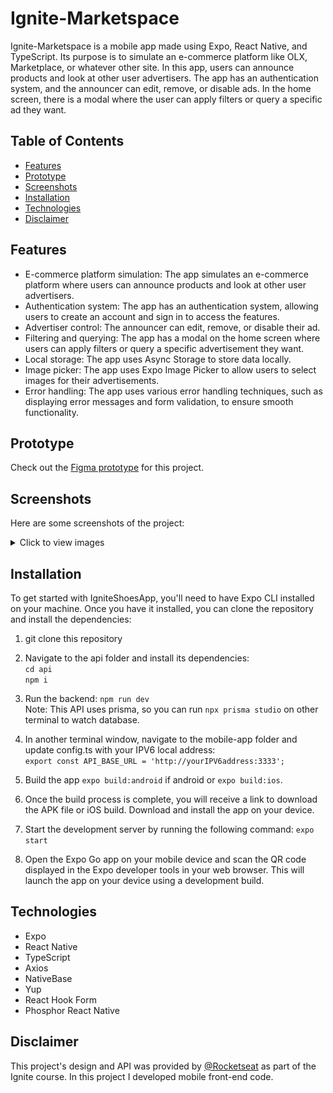 # Ignite-Marketspace

Ignite-Marketspace is a mobile app made using Expo, React Native, and TypeScript. Its purpose is to simulate an e-commerce platform like OLX, Marketplace, or whatever other site. In this app, users can announce products and look at other user advertisers. The app has an authentication system, and the announcer can edit, remove, or disable ads. In the home screen, there is a modal where the user can apply filters or query a specific ad they want.

## Table of Contents

- [Features](#features)
- [Prototype](#prototype)
- [Screenshots](#screenshots)
- [Installation](#installation)
- [Technologies](#technologies)
- [Disclaimer](#disclaimer)

## Features

- E-commerce platform simulation: The app simulates an e-commerce platform where users can announce products and look at other user advertisers.
- Authentication system: The app has an authentication system, allowing users to create an account and sign in to access the features.
- Advertiser control: The announcer can edit, remove, or disable their ad.
- Filtering and querying: The app has a modal on the home screen where users can apply filters or query a specific advertisement they want.
- Local storage: The app uses Async Storage to store data locally.
- Image picker: The app uses Expo Image Picker to allow users to select images for their advertisements.
- Error handling: The app uses various error handling techniques, such as displaying error messages and form validation, to ensure smooth functionality.

## Prototype

Check out the [Figma prototype](https://www.figma.com/file/37dtaJyMXgMRi57cQDVidU/Marketspace-(Copy)?node-id=0-1&t=sMXVd198pE2Jwuvv-0) for this project.

## Screenshots

Here are some screenshots of the project:

<details>
    <summary>Click to view images</summary>
    <h2>Home</h2>
    <img src="./.github/home.jpg" height=600 alt="Home">
    <h2 style="margin-top: 50px">Login</h2>
    <img src="./.github/login.jpg" height=600 alt="Login">
    <h2 style="margin-top: 50px">User Adds Screen</h2>
    <img src="./.github/myAdds.jpg" height=600 alt="User Adds Screen">
    <h2 style="margin-top: 50px">Advertise Details</h2>
    <img src="./.github/addDetails.jpg" height=600 alt="Advertise Details">
    <h2 style="margin-top: 50px">Create Ad Form</h2>
    <img src="./.github/createAdd.jpg" height=600 alt="Create Ad Form">
    
</details>

## Installation

To get started with IgniteShoesApp, you'll need to have Expo CLI installed on your machine. Once you have it installed, 
you can clone the repository and install the dependencies:

1. git clone this repository
2. Navigate to the api folder and install its dependencies: <br>
    `cd api` <br>
    `npm i`

3. Run the backend: `npm run dev` <br>
    Note: This API uses prisma, so you can run `npx prisma studio` on other terminal to watch database.

4. In another terminal window, navigate to the mobile-app folder and update config.ts with your IPV6 local address: <br>
    `export const API_BASE_URL = 'http://yourIPV6address:3333';`


5. Build the app `expo build:android` if android or `expo build:ios`. 
6. Once the build process is complete, you will receive a link to download the APK file or iOS build. Download and install the app on your device.
7. Start the development server by running the following command: `expo start`
8. Open the Expo Go app on your mobile device and scan the QR code displayed in the Expo developer tools in your web browser. This will launch the app on your device using a development build.


## Technologies

- Expo
- React Native
- TypeScript
- Axios
- NativeBase
- Yup
- React Hook Form
- Phosphor React Native

## Disclaimer

This project's design and API was provided by [@Rocketseat](https://github.com/Rocketseat) as part of the Ignite course. In this project I developed mobile front-end code.